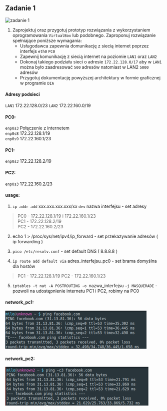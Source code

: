 Zadanie 1
-

![zadanie 1](zadanie-1.svg)

1. Zaprojektuj oraz przygotuj prototyp rozwiązania z wykorzystaniem oprogramowania ``VirtualBox`` lub podobnego. 
Zaproponuj rozwiązanie spełniające poniższe wymagania:
   * Usługodawca zapewnia domunikację z siecią internet poprzez interfejs ``eth0`` ``PC0``
   * Zapewnij komunikację z siecią internet na poziomie ``LAN1`` oraz ``LAN2``
   * Dokonaj takiego podziału sieci o adresie ``172.22.128.0/17`` aby w ``LAN1`` można było zaadresować ``500`` adresów natomiast w LAN2 ``5000`` adresów    
   * Przygotuj dokumentację powyższej architektury w formie graficznej w programie ``DIA``
   
#### Adresy podsieci
 ``LAN1`` 172.22.128.0/23
 ``LAN2`` 172.22.160.0/19
 
#### PC0:
 
 ``enp0s3`` Połączenie z internetem<br>
 ``enp0s8`` 172.22.128.1/19<br>
 ``enp0s9`` 172.22.160.1/23<br>
 
#### PC1:

 ``enp0s3`` 172.22.128.2/19<br>
 
#### PC2:
 
 ``enp0s3`` 172.22.160.2/23<br>
 
#### usage:
 
 1. ``ip addr add`` xxx.xxx.xxx.xxx/xx ``dev`` nazwa interfejsu - set adresy <br> 
>PC0 - 172.22.128.1/19 i 172.22.160.1/23 <br> 
>PC1 - 172.22.128.2/19<br> 
>PC2 - 172.22.160.2/23<br>
 
2. echo 1 > /proc/sys/net/ipv4/ip_forward - set przekazywanie adresów ( ip forwarding )
 
3. ``pico /etc/resolv.conf`` - set default DNS ( 8.8.8.8 )
 
4. ``ip route add default via`` adres_interfejsu_pc0 - set brama domyślna dla hostów
>PC1 - 172.22.128.1/19
>PC2 - 172.22.160.1/23

5. ``iptables -t nat -A POSTROUTING -o ``nazwa_interfejsu ``-j MASQUERADE`` - pozwoli na udostępnienie internetu PC1 i PC2, robimy na PC0
#### network_pc1:
![](u1.png)<br>
 
#### network_pc2:

![](u2.png)
